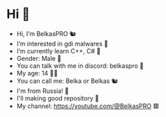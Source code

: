 # Hi 👋
- Hi, I’m BelkasPRO 🐿
- I’m interested in gdi malwares 🦠
- I’m currently learn C++, C# 👀
- Gender: Male 🚻
- You can talk with me in discord: belkaspro 🔷
- My age: 14 🧍‍♂️
- You can call me: Belka or Belkas 🐿
- I'm from Russia! 🔰
- I'll making good repository 🧾
- My channel: https://youtube.com/@BelkasPRO 🟥
